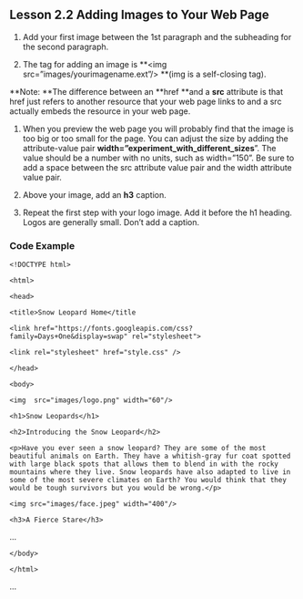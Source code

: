## Lesson 2.2 **Adding Images to Your Web Page**

1. Add your first image between the 1st paragraph and the subheading for the second paragraph.

2. The tag for adding an image is **&lt;img src=”images/yourimagename.ext”/&gt; **\(img is a self-closing tag\).

**Note: **The difference between an **href **and a **src** attribute is that href just refers to another resource that your web page links to and a src actually embeds the resource in your web page.

1. When you preview the web page you will probably find that the image is too big or too small for the page. You can adjust the size by adding the attribute-value pair **width=”experiment\_with\_different\_sizes**”. The value should be a number with no units, such as width=”150”. Be sure to add a space between the src attribute value pair and the width attribute value pair.

2. Above your image, add an **h3** caption.

3. Repeat the first step with your logo image. Add it before the h1 heading. Logos are generally small. Don’t add a caption.

### Code Example

`<!DOCTYPE html>`

`<html>`

`<head>`

`<title>Snow Leopard Home</title`

`<link href="https://fonts.googleapis.com/css?family=Days+One&display=swap" rel="stylesheet">`

`<link rel="stylesheet" href="style.css" />`

`</head>`

`<body>`

`<img  src="images/logo.png" width="60"/>`

`<h1>Snow Leopards</h1>`

`<h2>Introducing the Snow Leopard</h2>`

`<p>Have you ever seen a snow leopard? They are some of the most beautiful animals on Earth. They have a whitish-gray fur coat spotted with large black spots that allows them to blend in with the rocky mountains where they live. Snow leopards have also adapted to live in some of the most severe climates on Earth? You would think that they would be tough survivors but you would be wrong.</p>`

`<img src="images/face.jpeg" width="400"/>`

`<h3>A Fierce Stare</h3>`

...

`</body>`

`</html>`

...

